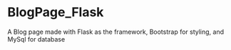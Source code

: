 # BlogPage_Flask
A Blog page made with Flask as the framework, Bootstrap for styling, and MySql for database
